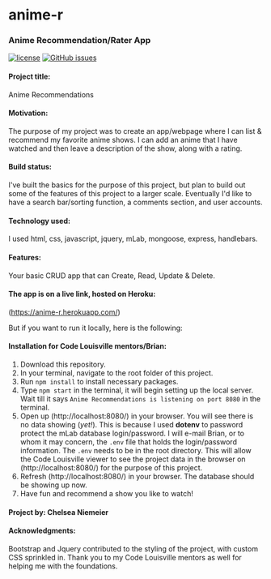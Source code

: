 # anime-r
### Anime Recommendation/Rater App

[![license](https://img.shields.io/badge/license-MIT-blue.svg)](https://github.com/chelseaniemeier/anime-r/blob/master/LICENSE) [![GitHub issues](https://img.shields.io/github/issues/EasyAsABC123/grunt-standard.svg)](https://github.com/chelseaniemeier/anime-r/issues) 

#### Project title: 
Anime Recommendations

#### Motivation: 
The purpose of my project was to create an app/webpage where I can list & recommend my favorite anime shows. I can add an anime that I have watched and then leave a description of the show, along with a rating.

#### Build status: 
I've built the basics for the purpose of this project, but plan to build out some of the features of this project to a larger scale. Eventually I'd like to have a search bar/sorting function, a comments section, and user accounts.

#### Technology used: 
I used html, css, javascript, jquery, mLab, mongoose, express, handlebars.

#### Features: 
Your basic CRUD app that can Create, Read, Update & Delete.

#### The app is on a live link, hosted on Heroku: 
(https://anime-r.herokuapp.com/)

But if you want to run it locally, here is the following:

#### Installation for Code Louisville mentors/Brian:  
1. Download this repository. 
2. In your terminal, navigate to the root folder of this project. 
3. Run `npm install` to install necessary packages.
4. Type `npm start` in the terminal, it will begin setting up the local server. Wait till it says ```Anime Recommendations is listening on port 8080``` in the terminal.
5. Open up (http://localhost:8080/) in your browser. You will see there is no data showing (*yet!*). This is because I used **dotenv** to password protect the mLab database login/password. I will e-mail Brian, or to whom it may concern, the `.env` file that holds the login/password information. The `.env` needs to be in the root directory. This will allow the Code Louisville viewer to see the project data in the browser on (http://localhost:8080/) for the purpose of this project.
6. Refresh (http://localhost:8080/) in your browser. The database should be showing up now.
7. Have fun and recommend a show you like to watch!

#### Project by: Chelsea Niemeier

#### Acknowledgments: 
Bootstrap and Jquery contributed to the styling of the project, with custom CSS sprinkled in. Thank you to my Code Louisville mentors as well for helping me with the foundations. 
